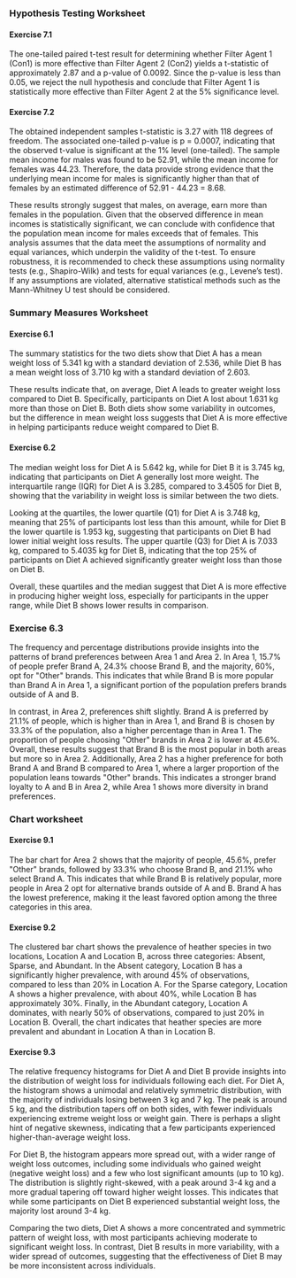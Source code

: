 ### Hypothesis Testing Worksheet

#### Exercise 7.1

The one-tailed paired t-test result for determining whether Filter Agent 1 (Con1) is more effective than Filter Agent 2 (Con2) yields a t-statistic of approximately 2.87 and a p-value of 0.0092. Since the p-value is less than 0.05, we reject the null hypothesis and conclude that Filter Agent 1 is statistically more effective than Filter Agent 2 at the 5% significance level.

#### Exercise 7.2

The obtained independent samples t-statistic is 3.27 with 118 degrees of freedom. The associated one-tailed p-value is  p = 0.0007, indicating that the observed t-value is significant at the 1% level (one-tailed). The sample mean income for males was found to be 52.91, while the mean income for females was 44.23. Therefore, the data provide strong evidence that the underlying mean income for males is significantly higher than that of females by an estimated difference of 52.91 - 44.23 = 8.68.

These results strongly suggest that males, on average, earn more than females in the population. Given that the observed difference in mean incomes is statistically significant, we can conclude with confidence that the population mean income for males exceeds that of females.
This analysis assumes that the data meet the assumptions of normality and equal variances, which underpin the validity of the t-test. To ensure robustness, it is recommended to check these assumptions using normality tests (e.g., Shapiro-Wilk) and tests for equal variances (e.g., Levene’s test). If any assumptions are violated, alternative statistical methods such as the Mann-Whitney U test should be considered.

### Summary Measures Worksheet

#### Exercise 6.1

The summary statistics for the two diets show that Diet A has a mean weight loss of 5.341 kg with a standard deviation of 2.536, while Diet B has a mean weight loss of 3.710 kg with a standard deviation of 2.603.

These results indicate that, on average, Diet A leads to greater weight loss compared to Diet B. Specifically, participants on Diet A lost about 1.631 kg more than those on Diet B. Both diets show some variability in outcomes, but the difference in mean weight loss suggests that Diet A is more effective in helping participants reduce weight compared to Diet B.

#### Exercise 6.2

The median weight loss for Diet A is 5.642 kg, while for Diet B it is 3.745 kg, indicating that participants on Diet A generally lost more weight. The interquartile range (IQR) for Diet A is 3.285, compared to 3.4505 for Diet B, showing that the variability in weight loss is similar between the two diets.

Looking at the quartiles, the lower quartile (Q1) for Diet A is 3.748 kg, meaning that 25% of participants lost less than this amount, while for Diet B the lower quartile is 1.953 kg, suggesting that participants on Diet B had lower initial weight loss results. The upper quartile (Q3) for Diet A is 7.033 kg, compared to 5.4035 kg for Diet B, indicating that the top 25% of participants on Diet A achieved significantly greater weight loss than those on Diet B.

Overall, these quartiles and the median suggest that Diet A is more effective in producing higher weight loss, especially for participants in the upper range, while Diet B shows lower results in comparison.

### Exercise 6.3

The frequency and percentage distributions provide insights into the patterns of brand preferences between Area 1 and Area 2. In Area 1, 15.7% of people prefer Brand A, 24.3% choose Brand B, and the majority, 60%, opt for "Other" brands. This indicates that while Brand B is more popular than Brand A in Area 1, a significant portion of the population prefers brands outside of A and B.

In contrast, in Area 2, preferences shift slightly. Brand A is preferred by 21.1% of people, which is higher than in Area 1, and Brand B is chosen by 33.3% of the population, also a higher percentage than in Area 1. The proportion of people choosing "Other" brands in Area 2 is lower at 45.6%.
Overall, these results suggest that Brand B is the most popular in both areas but more so in Area 2. Additionally, Area 2 has a higher preference for both Brand A and Brand B compared to Area 1, where a larger proportion of the population leans towards "Other" brands. This indicates a stronger brand loyalty to A and B in Area 2, while Area 1 shows more diversity in brand preferences.

### Chart worksheet

#### Exercise 9.1

The bar chart for Area 2 shows that the majority of people, 45.6%, prefer "Other" brands, followed by 33.3% who choose Brand B, and 21.1% who select Brand A. This indicates that while Brand B is relatively popular, more people in Area 2 opt for alternative brands outside of A and B. Brand A has the lowest preference, making it the least favored option among the three categories in this area.

#### Exercise 9.2

The clustered bar chart shows the prevalence of heather species in two locations, Location A and Location B, across three categories: Absent, Sparse, and Abundant. In the Absent category, Location B has a significantly higher prevalence, with around 45% of observations, compared to less than 20% in Location A. For the Sparse category, Location A shows a higher prevalence, with about 40%, while Location B has approximately 30%. Finally, in the Abundant category, Location A dominates, with nearly 50% of observations, compared to just 20% in Location B. Overall, the chart indicates that heather species are more prevalent and abundant in Location A than in Location B.

#### Exercise 9.3

The relative frequency histograms for Diet A and Diet B provide insights into the distribution of weight loss for individuals following each diet.
For Diet A, the histogram shows a unimodal and relatively symmetric distribution, with the majority of individuals losing between 3 kg and 7 kg. The peak is around 5 kg, and the distribution tapers off on both sides, with fewer individuals experiencing extreme weight loss or weight gain. There is perhaps a slight hint of negative skewness, indicating that a few participants experienced higher-than-average weight loss.

For Diet B, the histogram appears more spread out, with a wider range of weight loss outcomes, including some individuals who gained weight (negative weight loss) and a few who lost significant amounts (up to 10 kg). The distribution is slightly right-skewed, with a peak around 3-4 kg and a more gradual tapering off toward higher weight losses. This indicates that while some participants on Diet B experienced substantial weight loss, the majority lost around 3-4 kg.

Comparing the two diets, Diet A shows a more concentrated and symmetric pattern of weight loss, with most participants achieving moderate to significant weight loss. In contrast, Diet B results in more variability, with a wider spread of outcomes, suggesting that the effectiveness of Diet B may be more inconsistent across individuals.

